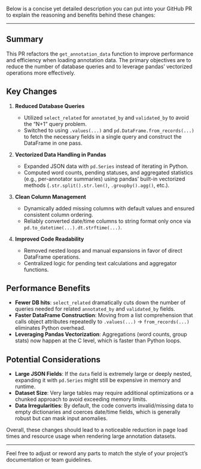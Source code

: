 Below is a concise yet detailed description you can put into your GitHub PR to explain the reasoning and benefits behind these changes:

---

## Summary

This PR refactors the `get_annotation_data` function to improve performance and efficiency when loading annotation data. The primary objectives are to reduce the number of database queries and to leverage pandas’ vectorized operations more effectively.

## Key Changes

1. **Reduced Database Queries**
    
    - Utilized `select_related` for `annotated_by` and `validated_by` to avoid the “N+1” query problem.
    - Switched to using `.values(...)` and `pd.DataFrame.from_records(...)` to fetch the necessary fields in a single query and construct the DataFrame in one pass.
2. **Vectorized Data Handling in Pandas**
    
    - Expanded JSON data with `pd.Series` instead of iterating in Python.
    - Computed word counts, pending statuses, and aggregated statistics (e.g., per-annotator summaries) using pandas’ built-in vectorized methods (`.str.split().str.len()`, `.groupby().agg()`, etc.).
3. **Clean Column Management**
    
    - Dynamically added missing columns with default values and ensured consistent column ordering.
    - Reliably converted date/time columns to string format only once via `pd.to_datetime(...).dt.strftime(...)`.
4. **Improved Code Readability**
    
    - Removed nested loops and manual expansions in favor of direct DataFrame operations.
    - Centralized logic for pending text calculations and aggregator functions.

## Performance Benefits

- **Fewer DB hits**: `select_related` dramatically cuts down the number of queries needed for related `annotated_by` and `validated_by` fields.
- **Faster DataFrame Construction**: Moving from a list comprehension that calls object attributes repeatedly to `.values(...)` → `from_records(...)` eliminates Python overhead.
- **Leveraging Pandas Vectorization**: Aggregations (word counts, group stats) now happen at the C level, which is faster than Python loops.

## Potential Considerations

- **Large JSON Fields**: If the `data` field is extremely large or deeply nested, expanding it with `pd.Series` might still be expensive in memory and runtime.
- **Dataset Size**: Very large tables may require additional optimizations or a chunked approach to avoid exceeding memory limits.
- **Data Irregularities**: By default, the code converts invalid/missing data to empty dictionaries and coerces date/time fields, which is generally robust but can mask input anomalies.

Overall, these changes should lead to a noticeable reduction in page load times and resource usage when rendering large annotation datasets.

---

Feel free to adjust or reword any parts to match the style of your project’s documentation or team guidelines.